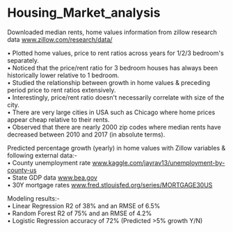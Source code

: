 # Housing_Market_analysis
Downloaded median rents, home values information from zillow research data www.zillow.com/research/data/

•	Plotted home values, price to rent ratios across years for 1/2/3 bedroom's separately.\
•	Noticed that the price/rent ratio for 3 bedroom houses has always been historically lower relative to 1 bedroom.\
•	Studied the relationship between growth in home values & preceding period price to rent ratios extensively.\
•	Interestingly, price/rent ratio doesn't necessarily correlate with size of the city.\
•	There are very large cities in USA such as Chicago where home prices appear cheap relative to their rents.\
•	Observed that there are nearly 2000 zip codes where median rents have decreased between 2010 and 2017 (in absolute terms).

Predicted percentage growth (yearly) in home values with Zillow variables & following external data:-\
•	County unemployment rate www.kaggle.com/jayrav13/unemployment-by-county-us \
•	State GDP data www.bea.gov   \
•	30Y mortgage rates www.fred.stlouisfed.org/series/MORTGAGE30US    

Modeling results:-\
•	Linear Regression R2 of 38% and an RMSE of 6.5%\
•	Random Forest R2 of 75% and an RMSE of 4.2%\
•	Logistic Regression accuracy of 72% (Predicted >5% growth Y/N)
